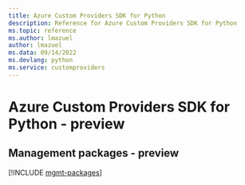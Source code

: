 ```yaml
---
title: Azure Custom Providers SDK for Python
description: Reference for Azure Custom Providers SDK for Python
ms.topic: reference
ms.author: lmazuel
author: lmazuel
ms.data: 09/14/2022
ms.devlang: python
ms.service: customproviders
---
```

# Azure Custom Providers SDK for Python - preview

## Management packages - preview
[!INCLUDE [mgmt-packages](custom-providers-mgmt-index.md)]